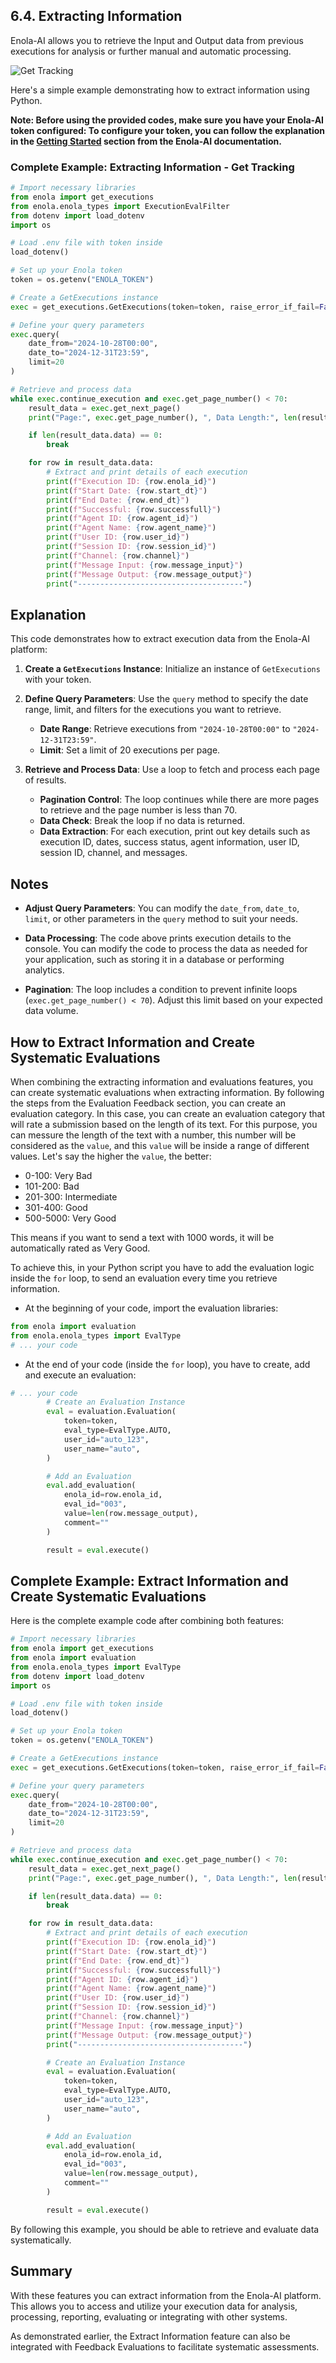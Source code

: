 ## 6.4. Extracting Information

Enola-AI allows you to retrieve the Input and Output data from previous executions for analysis or further manual and automatic processing. 

![Get Tracking](images/get_tracking.jpg)

Here's a simple example demonstrating how to extract information using Python.

**Note: Before using the provided codes, make sure you have your Enola-AI token configured:
To configure your token, you can follow the explanation in the [Getting Started](https://github.com/HuemulSolutions/Enola-AI#5-getting-started) section from the Enola-AI documentation.**

### Complete Example: Extracting Information - Get Tracking

```python
# Import necessary libraries
from enola import get_executions
from enola.enola_types import ExecutionEvalFilter
from dotenv import load_dotenv
import os

# Load .env file with token inside
load_dotenv()

# Set up your Enola token
token = os.getenv("ENOLA_TOKEN")

# Create a GetExecutions instance
exec = get_executions.GetExecutions(token=token, raise_error_if_fail=False)

# Define your query parameters
exec.query(
    date_from="2024-10-28T00:00",
    date_to="2024-12-31T23:59",
    limit=20
)

# Retrieve and process data
while exec.continue_execution and exec.get_page_number() < 70:
    result_data = exec.get_next_page()
    print("Page:", exec.get_page_number(), ", Data Length:", len(result_data.data))

    if len(result_data.data) == 0:
        break

    for row in result_data.data:
        # Extract and print details of each execution
        print(f"Execution ID: {row.enola_id}")
        print(f"Start Date: {row.start_dt}")
        print(f"End Date: {row.end_dt}")
        print(f"Successful: {row.successfull}")
        print(f"Agent ID: {row.agent_id}")
        print(f"Agent Name: {row.agent_name}")
        print(f"User ID: {row.user_id}")
        print(f"Session ID: {row.session_id}")
        print(f"Channel: {row.channel}")
        print(f"Message Input: {row.message_input}")
        print(f"Message Output: {row.message_output}")
        print("-------------------------------------")
```

## Explanation

This code demonstrates how to extract execution data from the Enola-AI platform:

1. **Create a `GetExecutions` Instance**: Initialize an instance of `GetExecutions` with your token.

2. **Define Query Parameters**: Use the `query` method to specify the date range, limit, and filters for the executions you want to retrieve.

   - **Date Range**: Retrieve executions from `"2024-10-28T00:00"` to `"2024-12-31T23:59"`.
   - **Limit**: Set a limit of 20 executions per page.

3. **Retrieve and Process Data**: Use a loop to fetch and process each page of results.

   - **Pagination Control**: The loop continues while there are more pages to retrieve and the page number is less than 70.
   - **Data Check**: Break the loop if no data is returned.
   - **Data Extraction**: For each execution, print out key details such as execution ID, dates, success status, agent information, user ID, session ID, channel, and messages.

## Notes

- **Adjust Query Parameters**: You can modify the `date_from`, `date_to`, `limit`, or other parameters in the `query` method to suit your needs.

- **Data Processing**: The code above prints execution details to the console. You can modify the code to process the data as needed for your application, such as storing it in a database or performing analytics.

- **Pagination**: The loop includes a condition to prevent infinite loops (`exec.get_page_number() < 70`). Adjust this limit based on your expected data volume.


## How to Extract Information and Create Systematic Evaluations

When combining the extracting information and evaluations features, you can create systematic evaluations when extracting information.
By following the steps from the Evaluation Feedback section, you can create an evaluation category.
In this case, you can create an evaluation category that will rate a submission based on the length of its text. For this purpose, you can messure the length of the text with a number, this number will be considered as the `value`, and this `value` will be inside a range of different values.
Let's say the higher the `value`, the better:
- 0-100: Very Bad
- 101-200: Bad
- 201-300: Intermediate
- 301-400: Good
- 500-5000: Very Good

This means if you want to send a text with 1000 words, it will be automatically rated as Very Good.

To achieve this, in your Python script you have to add the evaluation logic inside the `for` loop, to send an evaluation every time you retrieve information.
- At the beginning of your code, import the evaluation libraries:
```python
from enola import evaluation
from enola.enola_types import EvalType
# ... your code
```

- At the end of your code (inside the `for` loop), you have to create, add and execute an evaluation:
```python
# ... your code
		# Create an Evaluation Instance
        eval = evaluation.Evaluation(
            token=token,
            eval_type=EvalType.AUTO,
            user_id="auto_123",
            user_name="auto",
        )

        # Add an Evaluation
        eval.add_evaluation(
            enola_id=row.enola_id,
            eval_id="003",
            value=len(row.message_output),
            comment=""
        )

        result = eval.execute()
```
		
## Complete Example: Extract Information and Create Systematic Evaluations

Here is the complete example code after combining both features:

```python
# Import necessary libraries
from enola import get_executions
from enola import evaluation
from enola.enola_types import EvalType
from dotenv import load_dotenv
import os

# Load .env file with token inside
load_dotenv()

# Set up your Enola token
token = os.getenv("ENOLA_TOKEN")

# Create a GetExecutions instance
exec = get_executions.GetExecutions(token=token, raise_error_if_fail=False)

# Define your query parameters
exec.query(
    date_from="2024-10-28T00:00",
    date_to="2024-12-31T23:59",
    limit=20
)

# Retrieve and process data
while exec.continue_execution and exec.get_page_number() < 70:
    result_data = exec.get_next_page()
    print("Page:", exec.get_page_number(), ", Data Length:", len(result_data.data))

    if len(result_data.data) == 0:
        break

    for row in result_data.data:
        # Extract and print details of each execution
        print(f"Execution ID: {row.enola_id}")
        print(f"Start Date: {row.start_dt}")
        print(f"End Date: {row.end_dt}")
        print(f"Successful: {row.successfull}")
        print(f"Agent ID: {row.agent_id}")
        print(f"Agent Name: {row.agent_name}")
        print(f"User ID: {row.user_id}")
        print(f"Session ID: {row.session_id}")
        print(f"Channel: {row.channel}")
        print(f"Message Input: {row.message_input}")
        print(f"Message Output: {row.message_output}")
        print("-------------------------------------")

        # Create an Evaluation Instance
        eval = evaluation.Evaluation(
            token=token,
            eval_type=EvalType.AUTO,
            user_id="auto_123",
            user_name="auto",
        )

        # Add an Evaluation
        eval.add_evaluation(
            enola_id=row.enola_id,
            eval_id="003",
            value=len(row.message_output),
            comment=""
        )

        result = eval.execute()
```

By following this example, you should be able to retrieve and evaluate data systematically.

## Summary

With these features you can extract information from the Enola-AI platform. This allows you to access and utilize your execution data for analysis, processing, reporting, evaluating or integrating with other systems.

As demonstrated earlier, the Extract Information feature can also be integrated with Feedback Evaluations to facilitate systematic assessments.